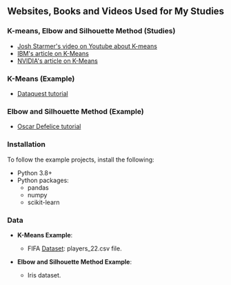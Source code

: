 ## Websites, Books and Videos Used for My Studies

### K-means, Elbow and Silhouette Method (Studies)
- [Josh Starmer's video on Youtube about K-means](https://www.youtube.com/watch?v=4b5d3muPQmA&ab_channel=StatQuestwithJoshStarmer)
- [IBM's article on K-Means](https://developer.ibm.com/tutorials/awb-k-means-clustering-in-python/)
- [NVIDIA's article on K-Means](https://www.nvidia.com/en-us/glossary/k-means/)

### K-Means (Example)
- [Dataquest tutorial](https://www.youtube.com/watch?v=lX-3nGHDhQg&ab_channel=Dataquest)

### Elbow and Silhouette Method (Example)
- [Oscar Defelice tutorial](https://github.com/oscar-defelice/ML-lectures/blob/master/10.StatisticalLearning-Clustering.ipynb)

### Installation
To follow the example projects, install the following:

- Python 3.8+
- Python packages:
    - pandas
    - numpy
    - scikit-learn

### Data
- **K-Means Example**:
  - FIFA [Dataset](https://www.kaggle.com/datasets/stefanoleone992/fifa-22-complete-player-dataset): players_22.csv file.
  
- **Elbow and Silhouette Method Example**:
  - Iris dataset. 